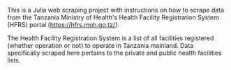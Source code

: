 This is a Julia web scraping project with instructions on how to scrape data from the Tanzania Ministry of Health's Health Facility Registration System (HFRS) portal (https://hfrs.moh.go.tz/).

The Health Facility Registration System is a list of all facilities registered (whether operation or not) to operate in Tanzania mainland. Data specifically scraped here pertains to the private and public health facilities lists.
